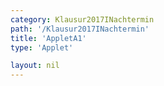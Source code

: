 ```yaml
---
category: Klausur2017INachtermin
path: '/Klausur2017INachtermin'
title: 'AppletA1'
type: 'Applet'

layout: nil
---
```

<link type="text/css" href="https://cdnjs.cloudflare.com/ajax/libs/jsxgraph/0.99.6/jsxgraph.css"><link rel="stylesheet" type="text/css" href="//cdnjs.cloudflare.com/ajax/libs/jsxgraph/0.99.7/jsxgraph.css" />
<div id="a2051cf1-8d24-4a1e-b1fe-b50452add05b" class="jxgbox" style="width:500px; height:500px">
<script type="text/javascript">
    (function() {
	const board = JXG.JSXGraph.initBoard('a2051cf1-8d24-4a1e-b1fe-b50452add05b', {
    							boundingbox: [-5, 15, 15, -5],
                  axis: true
              });

var A = board.create('point', [0,0], {fixed:true, label:{fontsize:16, position:'bot'}, size:2});
var D = board.create('point', [0,4], {fixed:true, name:'D', label:{fontsize:16, position:'bot'}, size:2});
var C = board.create('point', [4,4], {fixed:true, name:'C', label:{fontsize:16, position:'bot'}, size:2});


var ABp = board.create('point', [2,0], {visible:false});
var ABl = board.create('line', [A, ABp], {visible:false});

var B = board.create('glider', [2,0,ABl], {name:'B', color:'orange', label:{fontsize:16, position:'bot'}, size:2});
var BC = board.create('line', [B,C], {straightFirst:false, straightLast:false, color:'green'});
var AB = board.create('line', [A,B], {straightFirst:false, straightLast:false, color:'green'});
var AD = board.create('line', [A,D], {straightFirst:false, straightLast:false});
var DC = board.create('line', [D,C], {straightFirst:false, straightLast:false});

var phi = board.create('angle', [D,C,B], {name:'&phi;', radius:2})

board.create('text', [8,7,function(){return '&phi; ='+Math.round(phi.Value()*180/Math.PI)}], {fontsize: 18, fixed:true})
board.create('text', [8,6,function(){return 'AB(&phi;)='+Math.round(100*B.X())/100}], {fontsize: 18, fixed:true})
board.create('text', [3,8,'M I 2017 NT A 1'], {fontsize: 18, fixed:true});
})()
  </script>
  </div>
